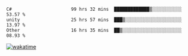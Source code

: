 <!--START_SECTION:waka-->

```text
C#                      99 hrs 32 mins  █████████████▒░░░░░░░░░░░   53.57 %
unity                   25 hrs 57 mins  ███▒░░░░░░░░░░░░░░░░░░░░░   13.97 %
Other                   16 hrs 35 mins  ██▒░░░░░░░░░░░░░░░░░░░░░░   08.93 %
```

<!--END_SECTION:waka-->
[![wakatime](https://wakatime.com/badge/user/6c2f442e-41b4-42e3-bc06-d5d8203ad1da.svg)](https://wakatime.com/@6c2f442e-41b4-42e3-bc06-d5d8203ad1da)
